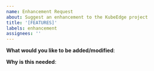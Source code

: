 ```yaml
---
name: Enhancement Request
about: Suggest an enhancement to the KubeEdge project
title: '[FEATURES]'
labels: enhancement
assignees: ''
---
```

<!-- Please only use this template for submitting enhancement requests -->

**What would you like to be added/modified**:

**Why is this needed**:
